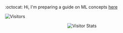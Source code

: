 :octocat:  Hi,  I'm preparing a guide on ML concepts [here](https://github.com/fatemehsrz/ML_Concepts) 

![Visitors](https://api.visitorbadge.io/api/visitors?path=fatemehsrz&countColor=%23263759)

   <div align="center">
        <img alt="Visitor Stats" 
            src="https://widgetbite.com/stats/fatemehsrz"/>  
    </div>
